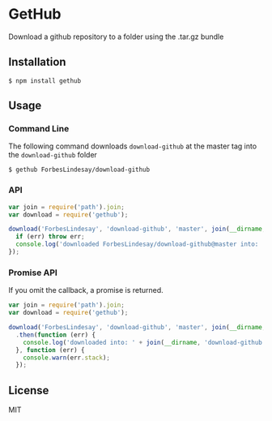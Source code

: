 # GetHub

Download a github repository to a folder using the .tar.gz bundle

## Installation

    $ npm install gethub

## Usage

### Command Line

  The following command downloads `download-github` at the master tag into the `download-github` folder

    $ gethub ForbesLindesay/download-github

### API

```javascript
var join = require('path').join;
var download = require('gethub');

download('ForbesLindesay', 'download-github', 'master', join(__dirname, 'download-github'), function (err) {
  if (err) throw err;
  console.log('downloaded ForbesLindesay/download-github@master into: ' + join(__dirname, 'download-github'));
});
```

### Promise API

If you omit the callback, a promise is returned.

```javascript
var join = require('path').join;
var download = require('gethub');

download('ForbesLindesay', 'download-github', 'master', join(__dirname, 'download-github'))
  .then(function (err) {
    console.log('downloaded into: ' + join(__dirname, 'download-github'));
  }, function (err) {
    console.warn(err.stack);
  });
```

## License

  MIT